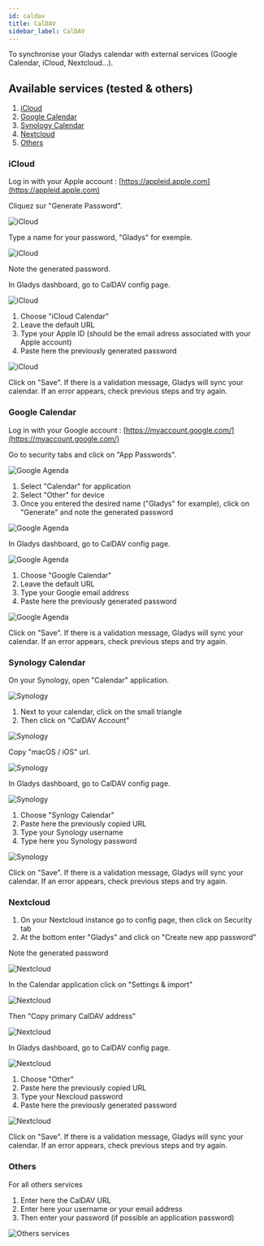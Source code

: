 ```yaml
---
id: caldav
title: CalDAV
sidebar_label: CalDAV
---
```


To synchronise your Gladys calendar with external services (Google Calendar, iCloud, Nextcloud...).

## Available services (tested & others)
1. [iCloud](#icloud)
2. [Google Calendar](#google-calendar)
3. [Synology Calendar](#synology-calendar)
4. [Nextcloud](#nextcloud)
4. [Others](#others)

### iCloud

Log in with your Apple account : [https://appleid.apple.com](https://appleid.apple.com)

Cliquez sur "Generate Password".

![iCloud](/en/img/docs/configuration/caldav/apple_1_app_password.png)

Type a name for your password, "Gladys" for exemple.

![iCloud](/en/img/docs/configuration/caldav/apple_2_password_modal.png)

Note the generated password.

In Gladys dashboard, go to CalDAV config page.

![iCloud](/en/img/docs/configuration/caldav/apple_3_integration.png)

1. Choose "iCloud Calendar"
2. Leave the default URL
3. Type your Apple ID (should be the email adress associated with your Apple account)
4. Paste here the previously generated password

![iCloud](/en/img/docs/configuration/caldav/apple_4_apple_config.png)

Click on "Save". If there is a validation message, Gladys will sync your calendar. If an error appears, check previous steps and try again.

### Google Calendar

Log in with your Google account : [https://myaccount.google.com/](https://myaccount.google.com/)

Go to security tabs and click on "App Passwords".

![Google Agenda](/en/img/docs/configuration/caldav/google_1_app_password.png)

1. Select "Calendar" for application
2. Select "Other" for device
3. Once you entered the desired name ("Gladys" for example), click on "Generate" and note the generated password

![Google Agenda](/en/img/docs/configuration/caldav/google_2_generate.png)

In Gladys dashboard, go to CalDAV config page.

![Google Agenda](/en/img/docs/configuration/caldav/apple_3_integration.png)

1. Choose "Google Calendar"
2. Leave the default URL
3. Type your Google email address
4. Paste here the previously generated password

![Google Agenda](/en/img/docs/configuration/caldav/google_4_google_config.png)

Click on "Save". If there is a validation message, Gladys will sync your calendar. If an error appears, check previous steps and try again.

### Synology Calendar

On your Synology, open "Calendar" application.

![Synology](/en/img/docs/configuration/caldav/synology_1_app_calendar.png)

1. Next to your calendar, click on the small triangle
2. Then click on "CalDAV Account"

![Synology](/en/img/docs/configuration/caldav/synology_2_app_calendar.png)

Copy "macOS / iOS" url.

![Synology](/en/img/docs/configuration/caldav/synology_3_calendar_url.png)

In Gladys dashboard, go to CalDAV config page.

![Synology](/en/img/docs/configuration/caldav/apple_3_integration.png)

1. Choose "Synlogy Calendar"
2. Paste here the previously copied URL
3. Type your Synology username
4. Type here you Synology password

![Synology](/en/img/docs/configuration/caldav/apple_4_apple_config.png)

Click on "Save". If there is a validation message, Gladys will sync your calendar. If an error appears, check previous steps and try again.

### Nextcloud

1. On your Nextcloud instance go to config page, then click on Security tab
2. At the bottom enter "Gladys" and click on "Create new app password"

Note the generated password

![Nextcloud](/en/img/docs/configuration/caldav/nextcloud_1_app_password.png)

In the Calendar application click on "Settings & import"

![Nextcloud](/en/img/docs/configuration/caldav/nextcloud_2_config.png)

Then "Copy primary CalDAV address"

![Nextcloud](/en/img/docs/configuration/caldav/nextcloud_3_config_url.png)

In Gladys dashboard, go to CalDAV config page.

![Nextcloud](/en/img/docs/configuration/caldav/apple_3_integration.png)

1. Choose "Other"
2. Paste here the previously copied URL
3. Type your Nexcloud password
4. Paste here the previously generated password

![Nextcloud](/en/img/docs/configuration/caldav/apple_4_apple_config.png)

Click on "Save". If there is a validation message, Gladys will sync your calendar. If an error appears, check previous steps and try again.

### Others

For all others services

1. Enter here the CalDAV URL
2. Enter here your username or your email address
3. Then enter your password (if possible an application password)

![Others services](/en/img/docs/configuration/caldav/other_config.png)
